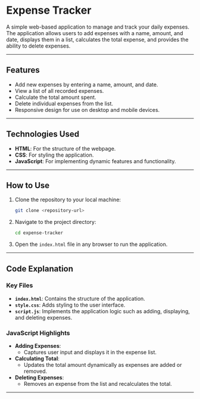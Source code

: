 # Expense Tracker

A simple web-based application to manage and track your daily expenses. The application allows users to add expenses with a name, amount, and date, displays them in a list, calculates the total expense, and provides the ability to delete expenses.

---

## Features

- Add new expenses by entering a name, amount, and date.
- View a list of all recorded expenses.
- Calculate the total amount spent.
- Delete individual expenses from the list.
- Responsive design for use on desktop and mobile devices.

---

## Technologies Used

- **HTML**: For the structure of the webpage.
- **CSS**: For styling the application.
- **JavaScript**: For implementing dynamic features and functionality.

---

## How to Use

1. Clone the repository to your local machine:
    ```bash
    git clone <repository-url>
    ```
2. Navigate to the project directory:
    ```bash
    cd expense-tracker
    ```
3. Open the `index.html` file in any browser to run the application.

---

## Code Explanation

### Key Files
- **`index.html`**: Contains the structure of the application.
- **`style.css`**: Adds styling to the user interface.
- **`script.js`**: Implements the application logic such as adding, displaying, and deleting expenses.

### JavaScript Highlights
- **Adding Expenses**:
  - Captures user input and displays it in the expense list.
- **Calculating Total**:
  - Updates the total amount dynamically as expenses are added or removed.
- **Deleting Expenses**:
  - Removes an expense from the list and recalculates the total.

---

